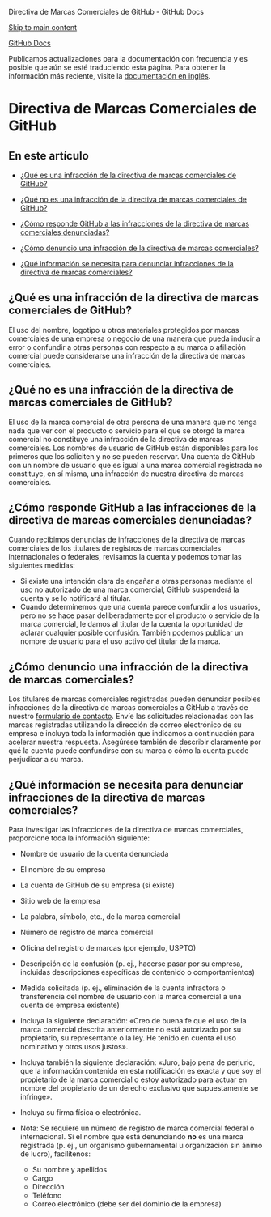 Directiva de Marcas Comerciales de GitHub - GitHub Docs

[Skip to main content](#main-content)

[](/es)[GitHub Docs](/es)

Publicamos actualizaciones para la documentación con frecuencia y es posible que aún se esté traduciendo esta página. Para obtener la información más reciente, visite la [documentación en inglés](/en).

Directiva de Marcas Comerciales de GitHub
==========

En este artículo
----------

* [¿Qué es una infracción de la directiva de marcas comerciales de GitHub?](#qué-es-una-infracción-de-la-directiva-de-marcas-comerciales-de-github)

* [¿Qué no es una infracción de la directiva de marcas comerciales de GitHub?](#qué-no-es-una-infracción-de-la-directiva-de-marcas-comerciales-de-github)

* [¿Cómo responde GitHub a las infracciones de la directiva de marcas comerciales denunciadas?](#cómo-responde-github-a-las-infracciones-de-la-directiva-de-marcas-comerciales-denunciadas)

* [¿Cómo denuncio una infracción de la directiva de marcas comerciales?](#cómo-denuncio-una-infracción-de-la-directiva-de-marcas-comerciales)

* [¿Qué información se necesita para denunciar infracciones de la directiva de marcas comerciales?](#qué-información-se-necesita-para-denunciar-infracciones-de-la-directiva-de-marcas-comerciales)

[](#qué-es-una-infracción-de-la-directiva-de-marcas-comerciales-de-github)[]()¿Qué es una infracción de la directiva de marcas comerciales de GitHub?
----------

El uso del nombre, logotipo u otros materiales protegidos por marcas comerciales de una empresa o negocio de una manera que pueda inducir a error o confundir a otras personas con respecto a su marca o afiliación comercial puede considerarse una infracción de la directiva de marcas comerciales.

[](#qué-no-es-una-infracción-de-la-directiva-de-marcas-comerciales-de-github)[]()¿Qué no es una infracción de la directiva de marcas comerciales de GitHub?
----------

El uso de la marca comercial de otra persona de una manera que no tenga nada que ver con el producto o servicio para el que se otorgó la marca comercial no constituye una infracción de la directiva de marcas comerciales. Los nombres de usuario de GitHub están disponibles para los primeros que los soliciten y no se pueden reservar. Una cuenta de GitHub con un nombre de usuario que es igual a una marca comercial registrada no constituye, en sí misma, una infracción de nuestra directiva de marcas comerciales.

[](#cómo-responde-github-a-las-infracciones-de-la-directiva-de-marcas-comerciales-denunciadas)[]()¿Cómo responde GitHub a las infracciones de la directiva de marcas comerciales denunciadas?
----------

Cuando recibimos denuncias de infracciones de la directiva de marcas comerciales de los titulares de registros de marcas comerciales internacionales o federales, revisamos la cuenta y podemos tomar las siguientes medidas:

* Si existe una intención clara de engañar a otras personas mediante el uso no autorizado de una marca comercial, GitHub suspenderá la cuenta y se lo notificará al titular.
* Cuando determinemos que una cuenta parece confundir a los usuarios, pero no se hace pasar deliberadamente por el producto o servicio de la marca comercial, le damos al titular de la cuenta la oportunidad de aclarar cualquier posible confusión. También podemos publicar un nombre de usuario para el uso activo del titular de la marca.

[](#cómo-denuncio-una-infracción-de-la-directiva-de-marcas-comerciales)[]()¿Cómo denuncio una infracción de la directiva de marcas comerciales?
----------

Los titulares de marcas comerciales registradas pueden denunciar posibles infracciones de la directiva de marcas comerciales a GitHub a través de nuestro [formulario de contacto](https://support.github.com/contact?tags=docs-trademark). Envíe las solicitudes relacionadas con las marcas registradas utilizando la dirección de correo electrónico de su empresa e incluya toda la información que indicamos a continuación para acelerar nuestra respuesta. Asegúrese también de describir claramente por qué la cuenta puede confundirse con su marca o cómo la cuenta puede perjudicar a su marca.

[](#qué-información-se-necesita-para-denunciar-infracciones-de-la-directiva-de-marcas-comerciales)[]()¿Qué información se necesita para denunciar infracciones de la directiva de marcas comerciales?
----------

Para investigar las infracciones de la directiva de marcas comerciales, proporcione toda la información siguiente:

* Nombre de usuario de la cuenta denunciada

* El nombre de su empresa

* La cuenta de GitHub de su empresa (si existe)

* Sitio web de la empresa

* La palabra, símbolo, etc., de la marca comercial

* Número de registro de marca comercial

* Oficina del registro de marcas (por ejemplo, USPTO)

* Descripción de la confusión (p. ej., hacerse pasar por su empresa, incluidas descripciones específicas de contenido o comportamientos)

* Medida solicitada (p. ej., eliminación de la cuenta infractora o transferencia del nombre de usuario con la marca comercial a una cuenta de empresa existente)

* Incluya la siguiente declaración: «Creo de buena fe que el uso de la marca comercial descrita anteriormente no está autorizado por su propietario, su representante o la ley. He tenido en cuenta el uso nominativo y otros usos justos».

* Incluya también la siguiente declaración: «Juro, bajo pena de perjurio, que la información contenida en esta notificación es exacta y que soy el propietario de la marca comercial o estoy autorizado para actuar en nombre del propietario de un derecho exclusivo que supuestamente se infringe».

* Incluya su firma física o electrónica.

* Nota: Se requiere un número de registro de marca comercial federal o internacional. Si el nombre que está denunciando **no** es una marca registrada (p. ej., un organismo gubernamental u organización sin ánimo de lucro), facilítenos:

  * Su nombre y apellidos
  * Cargo
  * Dirección
  * Teléfono
  * Correo electrónico (debe ser del dominio de la empresa)
